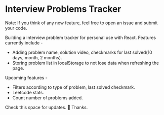 # Interview Problems Tracker

Note: If you think of any new feature, feel free to open an issue and submit your code. 

Building a interview problem tracker for personal use with React. Features currently include - 
- Adding problem name, solution video, checkmarks for last solved(10 days, month, 2 months). 
- Storing problem list in localStorage to not lose data when refreshing the page.

Upcoming features - 
- Filters according to type of problem, last solved checkmark.
- Leetcode stats. 
- Count number of problems added.

Check this space for updates. 🚧
Thanks.
